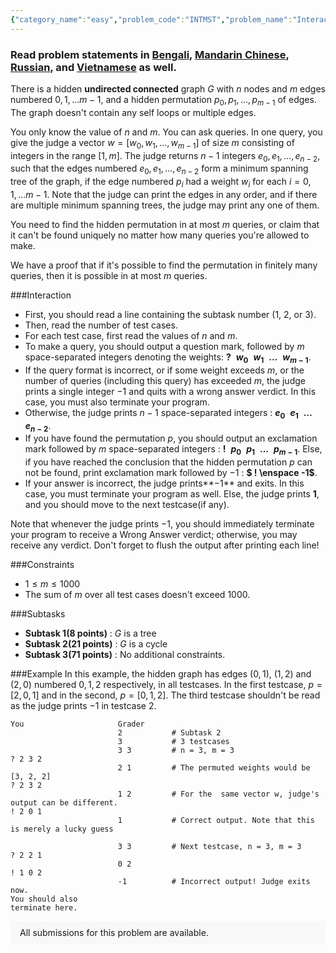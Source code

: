```yaml
---
{"category_name":"easy","problem_code":"INTMST","problem_name":"Interactive MST","problemComponents":{"constraints":"","constraintsState":false,"subtasks":"","subtasksState":false,"inputFormat":"","inputFormatState":false,"outputFormat":"","outputFormatState":false,"sampleTestCases":{}},"video_editorial_url":"","languages_supported":{"0":"CPP14","1":"C","2":"JAVA","3":"PYTH 3.6","4":"CPP17","5":"PYTH","6":"PYP3","7":"CS2","8":"ADA","9":"PYPY","10":"TEXT","11":"PAS fpc","12":"NODEJS","13":"RUBY","14":"PHP","15":"GO","16":"HASK","17":"TCL","18":"PERL","19":"SCALA","20":"LUA","21":"kotlin","22":"BASH","23":"JS","24":"LISP sbcl","25":"rust","26":"PAS gpc","27":"BF","28":"CLOJ","29":"R","30":"D","31":"CAML","32":"FORT","33":"ASM","34":"swift","35":"FS","36":"WSPC","37":"LISP clisp","38":"SQL","39":"SCM guile","40":"PERL6","41":"ERL","42":"CLPS","43":"ICK","44":"NICE","45":"PRLG","46":"ICON","47":"COB","48":"SCM chicken","49":"PIKE","50":"SCM qobi","51":"ST","52":"SQLQ","53":"NEM"},"max_timelimit":1,"source_sizelimit":50000,"problem_author":"jtnydv25","problem_tester":"","date_added":"27-05-2021","tags":{"0":"bridges","1":"interactive","2":"jtnydv25","3":"ltime96","4":"minimum"},"problem_difficulty_level":"Unavailable","best_tag":"Minimum Spanning Tree","editorial_url":"https://discuss.codechef.com/problems/INTMST","time":{"view_start_date":1622482204,"submit_start_date":1622482204,"visible_start_date":1622482204,"end_date":1735669800},"is_direct_submittable":false,"problemDiscussURL":"https://discuss.codechef.com/search?q=INTMST","is_proctored":false,"visitedContests":{},"layout":"problem"}
---
```

### Read problem statements in [Bengali](https://www.codechef.com/download/translated/LTIME96/bengali/INTMST.pdf), [Mandarin Chinese](https://www.codechef.com/download/translated/LTIME96/mandarin/INTMST.pdf), [Russian](https://www.codechef.com/download/translated/LTIME96/russian/INTMST.pdf), and [Vietnamese](https://www.codechef.com/download/translated/LTIME96/vietnamese/INTMST.pdf) as well.

There is a hidden **undirected connected** graph $G$ with $n$ nodes and $m$ edges numbered $0, 1, \ldots m - 1$, and a hidden permutation $p_0, p_1, \ldots, p_{m-1}$ of edges. The graph doesn't contain any self loops or multiple edges.

You only know the value of $n$ and $m$. You can ask queries. In one query, you give the judge a vector $w = [w_0, w_1, \ldots, w_{m-1}]$ of size $m$ consisting of integers in the range $[1, m]$. The judge returns $n - 1$ integers $e_0, e_1, \ldots, e_{n-2}$, such that the edges numbered $e_0, e_1, \ldots, e_{n-2}$ form a minimum spanning tree of the graph, if the edge numbered $p_i$ had a weight $w_i$ for each $i = 0, 1, \ldots m - 1$. Note that the judge can print the edges in any order, and if there are multiple minimum spanning trees, the judge may print any one of them.

You need to find the hidden permutation in at most $m$ queries, or claim that it can't be found uniquely no matter how many queries you're allowed to make.

We have a proof that if it's possible to find the permutation in finitely many queries, then it is possible in at most $m$ queries.

###Interaction

- First, you should read a line containing the subtask number ($1$, $2$, or $3$).
- Then, read the number of test cases.
- For each test case, first read the values of $n$ and $m$.
- To make a query, you should output a question mark, followed by $m$ space-separated integers denoting the weights:  **$? \enspace w_0 \enspace w_1 \enspace \ldots \enspace w_{m-1}$**.
- If the query format is incorrect, or if some weight exceeds $m$, or the number of queries (including this query) has exceeded $m$, the judge prints a single integer $-1$ and quits with a wrong answer verdict. In this case, you must also terminate your program.
- Otherwise, the judge prints $n - 1$ space-separated integers : **$e_0 \enspace e_1 \enspace \ldots \enspace e_{n-2}$**.
- If you have found the permutation $p$, you should output an exclamation mark followed by $m$ space-separated integers :  **$! \enspace p_0 \enspace p_1 \enspace \ldots \enspace p_{m-1}$**. Else, if you have reached the conclusion that the hidden permutation $p$ can not be found, print exclamation mark followed by $-1$ : **$ ! \enspace -1$**.
- If your answer is incorrect, the judge prints**$-1$** and exits. In this case, you must terminate your program as well. Else, the judge prints **$1$**, and you should move to the next testcase(if any).

Note that whenever the judge prints $−1$, you should immediately terminate your program to receive a Wrong Answer verdict; otherwise, you may receive any verdict. Don't forget to flush the output after printing each line!


###Constraints 
- $1 \le m\le 1000$
- The sum of $m$ over all test cases doesn't exceed $1000$.

###Subtasks
- **Subtask 1(8 points)** : $G$ is a tree
- **Subtask 2(21 points)** : $G$ is a cycle
- **Subtask 3(71 points)** : No additional constraints.

###Example
In this example, the hidden graph has edges $(0, 1)$, $(1, 2)$ and $(2, 0)$ numbered $0, 1, 2$ respectively, in all testcases. In the first testcase, $p = [2, 0, 1]$ and in the second, $p = [0, 1, 2]$. The third testcase shouldn't be read as the judge prints $-1$ in testcase $2$.

```
You                     Grader
                        2           # Subtask 2
                        3           # 3 testcases
                        3 3         # n = 3, m = 3
? 2 3 2
                        2 1         # The permuted weights would be [3, 2, 2]
? 2 3 2
                        1 2         # For the  same vector w, judge's output can be different.
! 2 0 1
                        1           # Correct output. Note that this is merely a lucky guess

                        3 3         # Next testcase, n = 3, m = 3
? 2 2 1
                        0 2
! 1 0 2
                        -1          # Incorrect output! Judge exits now.
You should also
terminate here.

```

<aside style='background: #f8f8f8;padding: 10px 15px;'><div>All submissions for this problem are available.</div></aside>